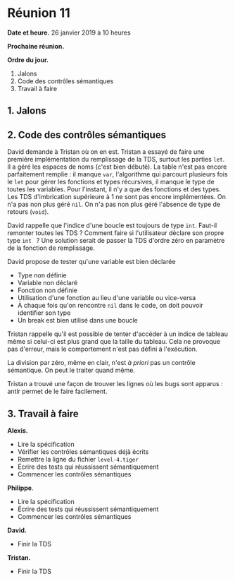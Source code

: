 # Réunion 11

**Date et heure.** 26 janvier 2019 à 10 heures

**Prochaine réunion.** 

**Ordre du jour.**

1. Jalons
2. Code des contrôles sémantiques
3. Travail à faire

## 1. Jalons

## 2. Code des contrôles sémantiques

David demande à Tristan où on en est. Tristan a essayé de faire une première implémentation du remplissage de la TDS, surtout les parties `let`. Il a géré les espaces de noms (c'est bien débuté). La table n'est pas encore parfaitement remplie : il manque `var`, l'algorithme qui parcourt plusieurs fois le `let` pour gérer les fonctions et types récursives, il manque le type de toutes les variables. Pour l'instant, il n'y a que des fonctions et des types. Les TDS d'imbrication supérieure à $1$ ne sont pas encore implémentées. On n'a pas non plus géré `nil`. On n'a pas non plus géré l'absence de type de retours (`void`).

David rappelle que l'indice d'une boucle est toujours de type `int`. Faut-il remonter toutes les TDS ? Comment faire si l'utilisateur déclare son propre type `int ` ? Une solution serait de passer la TDS d'ordre zéro en paramètre de la fonction de remplissage.

David propose de tester qu'une variable est bien déclarée

+ Type non définie
+ Variable non déclaré
+ Fonction non définie
+ Utilisation d'une fonction au lieu d'une variable ou vice-versa
+ À chaque fois qu'on rencontre `nil` dans le code, on doit pouvoir identifier son type
+ Un break est bien utilisé dans une boucle

Tristan rappelle qu'il est possible de tenter d'accéder à un indice de tableau même si celui-ci est plus grand que la taille du tableau. Cela ne provoque pas d'erreur, mais le comportement n'est pas défini à l'exécution.

La division par zéro, même en clair, n'est *à priori* pas un contrôle sémantique. On peut le traiter quand même.

Tristan a trouvé une façon de trouver les lignes où les bugs sont apparus : antlr permet de le faire facilement.

## 3. Travail à faire

**Alexis.**

- Lire la spécification
- Vérifier les contrôles sémantiques déjà écrits
- Remettre la ligne du fichier `level-4.tiger`
- Écrire des tests qui réussissent sémantiquement
- Commencer les contrôles sémantiques

**Philippe**.

- Lire la spécification
- Écrire des tests qui réussissent sémantiquement
- Commencer les contrôles sémantiques

**David.**

- Finir la TDS

**Tristan.**

- Finir la TDS
